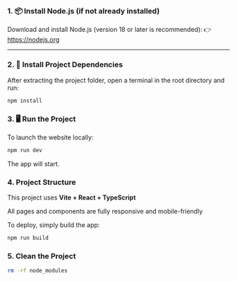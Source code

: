 ### 1. 📦 Install Node.js (if not already installed)

Download and install Node.js (version 18 or later is recommended):
👉 https://nodejs.org

---

### 2. 🧰 Install Project Dependencies

After extracting the project folder, open a terminal in the root directory and run:

```bash
npm install
```

### 3. 🖥️ Run the Project
   To launch the website locally:

```bash
npm run dev
```
The app will start.

### 4. Project Structure
This project uses 
**Vite + React + TypeScript**

All pages and components are fully responsive and mobile-friendly

To deploy, simply build the app:

```bash 
npm run build
```

### 5. Clean the Project

```bash 
rm -rf node_modules
```